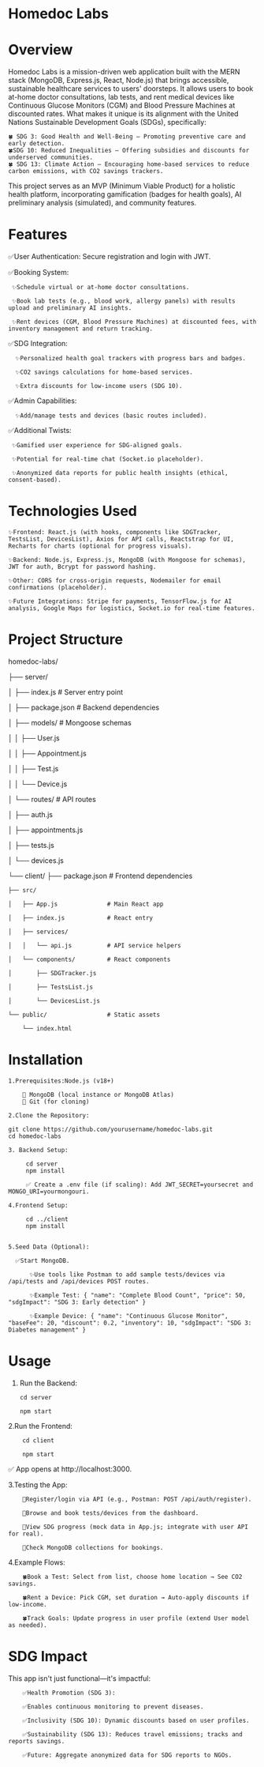 # Homedoc Labs

# Overview

 Homedoc Labs is a mission-driven web application built with the MERN stack (MongoDB, Express.js, React, Node.js) that brings accessible, sustainable healthcare services to users' doorsteps. It allows users to book at-home doctor consultations, lab tests, and rent medical   devices like Continuous Glucose Monitors (CGM) and Blood Pressure Machines at discounted rates. What makes it unique is its alignment with the United Nations Sustainable Development Goals (SDGs), specifically:
    
    🍀 SDG 3: Good Health and Well-Being – Promoting preventive care and early detection.
    🍀SDG 10: Reduced Inequalities – Offering subsidies and discounts for underserved communities.
    🍀 SDG 13: Climate Action – Encouraging home-based services to reduce carbon emissions, with CO2 savings trackers.

This project serves as an MVP (Minimum Viable Product) for a holistic health platform, incorporating gamification (badges for health goals), AI preliminary analysis (simulated), and community features.

# Features
✅User Authentication: Secure registration and login with JWT.

✅Booking System:

     ✨Schedule virtual or at-home doctor consultations.
     
     ✨Book lab tests (e.g., blood work, allergy panels) with results upload and preliminary AI insights.
     
     ✨Rent devices (CGM, Blood Pressure Machines) at discounted fees, with inventory management and return tracking.

✅SDG Integration:

      ✨Personalized health goal trackers with progress bars and badges.
      
      ✨CO2 savings calculations for home-based services.
      
      ✨Extra discounts for low-income users (SDG 10).

✅Admin Capabilities: 

      ✨Add/manage tests and devices (basic routes included).
      
✅Additional Twists:

     ✨Gamified user experience for SDG-aligned goals.
     
     ✨Potential for real-time chat (Socket.io placeholder).
     
     ✨Anonymized data reports for public health insights (ethical, consent-based).

# Technologies Used

    ✨Frontend: React.js (with hooks, components like SDGTracker, TestsList, DevicesList), Axios for API calls, Reactstrap for UI, Recharts for charts (optional for progress visuals).

    ✨Backend: Node.js, Express.js, MongoDB (with Mongoose for schemas), JWT for auth, Bcrypt for password hashing.

    ✨Other: CORS for cross-origin requests, Nodemailer for email confirmations (placeholder).

    ✨Future Integrations: Stripe for payments, TensorFlow.js for AI analysis, Google Maps for logistics, Socket.io for real-time features.

# Project Structure

homedoc-labs/

├── server/

│   ├── index.js   # Server entry point

│   ├── package.json            # Backend dependencies

│   ├── models/                 # Mongoose schemas

│   │   ├── User.js

│   │   ├── Appointment.js

│   │   ├── Test.js

│   │   └── Device.js

│   └── routes/                 # API routes

│       ├── auth.js

│       ├── appointments.js

│       ├── tests.js

│       └── devices.js

└── client/
 ├── package.json            # Frontend dependencies
    
    ├── src/
    
    │   ├── App.js              # Main React app
    
    │   ├── index.js            # React entry
    
    │   ├── services/
    
    │   │   └── api.js          # API service helpers
    
    │   └── components/         # React components
    
    │       ├── SDGTracker.js
    
    │       ├── TestsList.js
    
    │       └── DevicesList.js
    
    └── public/                 # Static assets
    
        └── index.html

# Installation

    1.Prerequisites:Node.js (v18+) 
    
        🚄 MongoDB (local instance or MongoDB Atlas)
        🚄 Git (for cloning)

    2.Clone the Repository:

    git clone https://github.com/yourusername/homedoc-labs.git
    cd homedoc-labs
    
    3. Backend Setup:

         cd server
         npm install

         ✅ Create a .env file (if scaling): Add JWT_SECRET=yoursecret and MONGO_URI=yourmongouri.

    4.Frontend Setup:

         cd ../client
         npm install


    5.Seed Data (Optional):

      ✅Start MongoDB.
     
          ✨Use tools like Postman to add sample tests/devices via /api/tests and /api/devices POST routes.
          
          ✨Example Test: { "name": "Complete Blood Count", "price": 50, "sdgImpact": "SDG 3: Early detection" }
          
          ✨Example Device: { "name": "Continuous Glucose Monitor", "baseFee": 20, "discount": 0.2, "inventory": 10, "sdgImpact": "SDG 3: Diabetes management" }

# Usage

1. Run the Backend:
   
       cd server
   
       npm start

2.Run the Frontend:

        cd client

        npm start

   ✅ App opens at http://localhost:3000.



3.Testing the App:
 
        🧿Register/login via API (e.g., Postman: POST /api/auth/register).
   
        🧿Browse and book tests/devices from the dashboard.
   
        🧿View SDG progress (mock data in App.js; integrate with user API for real).
   
        🧿Check MongoDB collections for bookings.

 4.Example Flows:

        🍀Book a Test: Select from list, choose home location → See CO2 savings.
 
        🍀Rent a Device: Pick CGM, set duration → Auto-apply discounts if low-income.

        🍀Track Goals: Update progress in user profile (extend User model as needed).


# SDG Impact

  This app isn't just functional—it's impactful:
  
        ✅Health Promotion (SDG 3): 
  
        ✅Enables continuous monitoring to prevent diseases.
  
        ✅Inclusivity (SDG 10): Dynamic discounts based on user profiles.

        ✅Sustainability (SDG 13): Reduces travel emissions; tracks and reports savings.

        ✅Future: Aggregate anonymized data for SDG reports to NGOs.






















    


 
    







